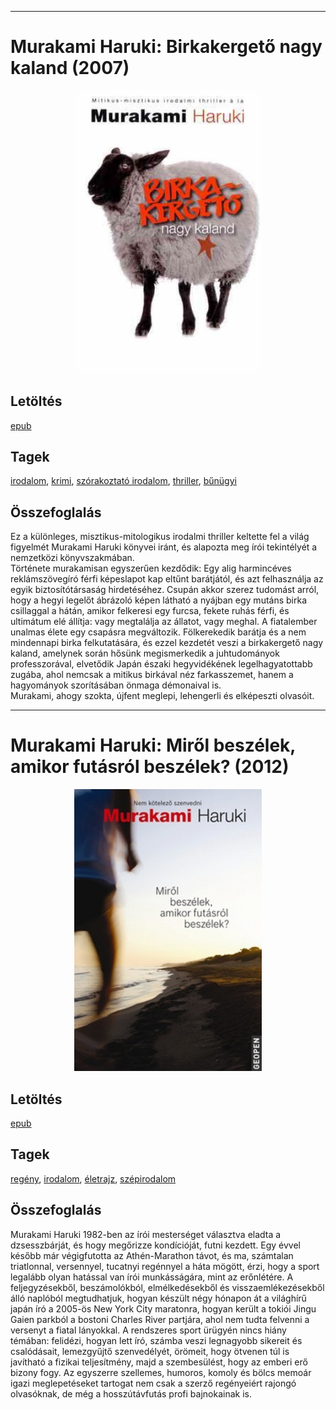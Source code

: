 <hr/>

# <a name="id_526">Murakami Haruki: Birkakergető nagy kaland (2007)</a>
<center><img src="https://github.com/BercziSandor/calibre_lib/raw/main/main/Murakami%20Haruki/Birkakergeto%20nagy%20kaland%20%28526%29/cover.jpg" alt="cover" width="300"/></center>

## Letöltés
[epub](https://github.com/BercziSandor/calibre_lib/raw/main/main/Murakami%20Haruki/Birkakergeto%20nagy%20kaland%20%28526%29/Birkakergeto%20nagy%20kaland%20-%20Murakami%20Haruki.epub)

## Tagek
[irodalom](https://github.com/berczisandor/calibre_lib/blob/main/main/_tags/irodalom.md), [krimi](https://github.com/berczisandor/calibre_lib/blob/main/main/_tags/krimi.md), [szórakoztató irodalom](https://github.com/berczisandor/calibre_lib/blob/main/main/_tags/sz%c3%b3rakoztat%c3%b3%20irodalom.md), [thriller](https://github.com/berczisandor/calibre_lib/blob/main/main/_tags/thriller.md), [bűnügyi](https://github.com/berczisandor/calibre_lib/blob/main/main/_tags/b%c5%b1n%c3%bcgyi.md)

## Összefoglalás
<p class="description">Ez a különleges, misztikus-mitologikus irodalmi thriller keltette fel a világ figyelmét Murakami Haruki könyvei iránt, és alapozta meg írói tekintélyét a nemzetközi könyvszakmában.<br>Története murakamisan egyszerűen kezdődik: Egy alig harmincéves reklámszövegíró férfi képeslapot kap eltűnt barátjától, és azt felhasználja az egyik biztosítótársaság hirdetéséhez. Csupán akkor szerez tudomást arról, hogy a hegyi legelőt ábrázoló képen látható a nyájban egy mutáns birka csillaggal a hátán, amikor felkeresi egy furcsa, fekete ruhás férfi, és ultimátum elé állítja: vagy megtalálja az állatot, vagy meghal. A fiatalember unalmas élete egy csapásra megváltozik. Fölkerekedik barátja és a nem mindennapi birka felkutatására, és ezzel kezdetét veszi a birkakergető nagy kaland, amelynek során hősünk megismerkedik a juhtudományok professzorával, elvetődik Japán északi hegyvidékének legelhagyatottabb zugába, ahol nemcsak a mitikus birkával néz farkasszemet, hanem a hagyományok szorításában önmaga démonaival is.<br>Murakami, ahogy szokta, újfent meglepi, lehengerli és elképeszti olvasóit.</p>


<hr/>

# <a name="id_471">Murakami Haruki: Miről beszélek, amikor futásról beszélek? (2012)</a>
<center><img src="https://github.com/BercziSandor/calibre_lib/raw/main/main/Murakami%20Haruki/Mirol%20beszelek%2C%20amikor%20futasrol%20beszelek_%20%28471%29/cover.jpg" alt="cover" width="300"/></center>

## Letöltés
[epub](https://github.com/BercziSandor/calibre_lib/raw/main/main/Murakami%20Haruki/Mirol%20beszelek%2C%20amikor%20futasrol%20beszelek_%20%28471%29/Mirol%20beszelek%2C%20amikor%20futasrol%20-%20Murakami%20Haruki.epub)

## Tagek
[regény](https://github.com/berczisandor/calibre_lib/blob/main/main/_tags/reg%c3%a9ny.md), [irodalom](https://github.com/berczisandor/calibre_lib/blob/main/main/_tags/irodalom.md), [életrajz](https://github.com/berczisandor/calibre_lib/blob/main/main/_tags/%c3%a9letrajz.md), [szépirodalom](https://github.com/berczisandor/calibre_lib/blob/main/main/_tags/sz%c3%a9pirodalom.md)

## Összefoglalás
<p class="description">Murakami Haruki 1982-ben az írói mesterséget választva eladta a dzsesszbárját, és hogy megőrizze kondícióját, futni kezdett. Egy évvel később már végigfutotta az Athén-Marathon távot, és ma, számtalan triatlonnal, versennyel, tucatnyi regénnyel a háta mögött, érzi, hogy a sport legalább olyan hatással van írói munkásságára, mint az erőnlétére. A feljegyzésekből, beszámolókból, elmélkedésekből és visszaemlékezésekből álló naplóból megtudhatjuk, hogyan készült négy hónapon át a világhírű japán író a 2005-ös New York City maratonra, hogyan került a tokiói Jingu Gaien parkból a bostoni Charles River partjára, ahol nem tudta felvenni a versenyt a fiatal lányokkal. A rendszeres sport ürügyén nincs hiány témában: felidézi, hogyan lett író, számba veszi legnagyobb sikereit és csalódásait, lemezgyűjtő szenvedélyét, örömeit, hogy ötvenen túl is javítható a fizikai teljesítmény, majd a szembesülést, hogy az emberi erő bizony fogy. Az egyszerre szellemes, humoros, komoly és bölcs memoár igazi meglepetéseket tartogat nem csak a szerző regényeiért rajongó olvasóknak, de még a hosszútávfutás profi bajnokainak is.</p>


